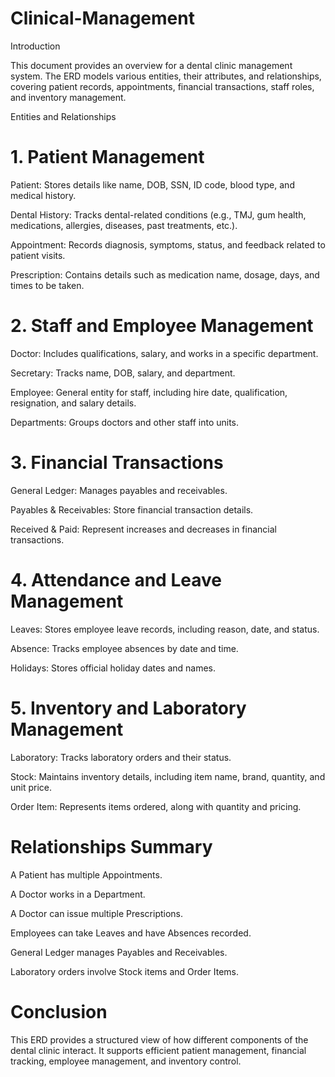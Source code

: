 # Clinical-Management
Introduction

This document provides an overview for a dental clinic management system. The ERD models various entities, their attributes, and relationships, covering patient records, appointments, financial transactions, staff roles, and inventory management.

Entities and Relationships

# 1. Patient Management

Patient: Stores details like name, DOB, SSN, ID code, blood type, and medical history.

Dental History: Tracks dental-related conditions (e.g., TMJ, gum health, medications, allergies, diseases, past treatments, etc.).

Appointment: Records diagnosis, symptoms, status, and feedback related to patient visits.

Prescription: Contains details such as medication name, dosage, days, and times to be taken.

# 2. Staff and Employee Management

Doctor: Includes qualifications, salary, and works in a specific department.

Secretary: Tracks name, DOB, salary, and department.

Employee: General entity for staff, including hire date, qualification, resignation, and salary details.

Departments: Groups doctors and other staff into units.

# 3. Financial Transactions

General Ledger: Manages payables and receivables.

Payables & Receivables: Store financial transaction details.

Received & Paid: Represent increases and decreases in financial transactions.

# 4. Attendance and Leave Management

Leaves: Stores employee leave records, including reason, date, and status.

Absence: Tracks employee absences by date and time.

Holidays: Stores official holiday dates and names.

# 5. Inventory and Laboratory Management

Laboratory: Tracks laboratory orders and their status.

Stock: Maintains inventory details, including item name, brand, quantity, and unit price.

Order Item: Represents items ordered, along with quantity and pricing.

# Relationships Summary

A Patient has multiple Appointments.

A Doctor works in a Department.

A Doctor can issue multiple Prescriptions.

Employees can take Leaves and have Absences recorded.

General Ledger manages Payables and Receivables.

Laboratory orders involve Stock items and Order Items.

# Conclusion

This ERD provides a structured view of how different components of the dental clinic interact. It supports efficient patient management, financial tracking, employee management, and inventory control.

